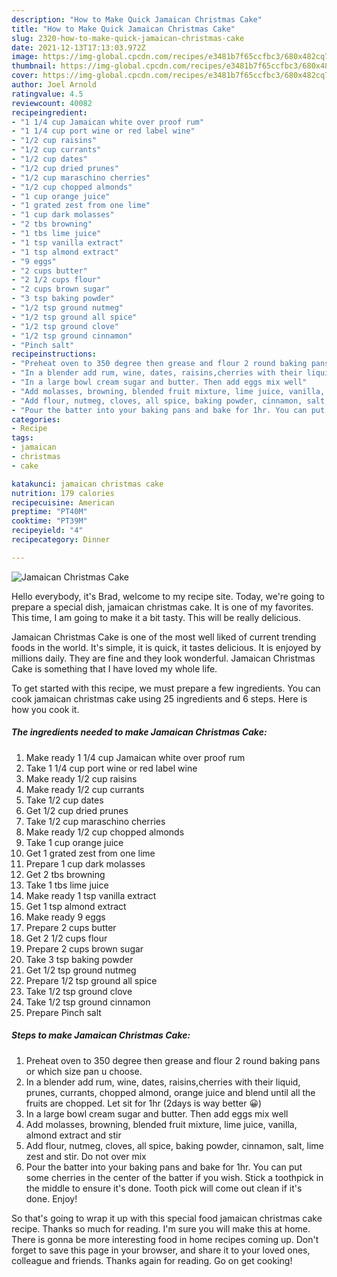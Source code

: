 ```yaml
---
description: "How to Make Quick Jamaican Christmas Cake"
title: "How to Make Quick Jamaican Christmas Cake"
slug: 2320-how-to-make-quick-jamaican-christmas-cake
date: 2021-12-13T17:13:03.972Z
image: https://img-global.cpcdn.com/recipes/e3481b7f65ccfbc3/680x482cq70/jamaican-christmas-cake-recipe-main-photo.jpg
thumbnail: https://img-global.cpcdn.com/recipes/e3481b7f65ccfbc3/680x482cq70/jamaican-christmas-cake-recipe-main-photo.jpg
cover: https://img-global.cpcdn.com/recipes/e3481b7f65ccfbc3/680x482cq70/jamaican-christmas-cake-recipe-main-photo.jpg
author: Joel Arnold
ratingvalue: 4.5
reviewcount: 40082
recipeingredient:
- "1 1/4 cup Jamaican white over proof rum"
- "1 1/4 cup port wine or red label wine"
- "1/2 cup raisins"
- "1/2 cup currants"
- "1/2 cup dates"
- "1/2 cup dried prunes"
- "1/2 cup maraschino cherries"
- "1/2 cup chopped almonds"
- "1 cup orange juice"
- "1 grated zest from one lime"
- "1 cup dark molasses"
- "2 tbs browning"
- "1 tbs lime juice"
- "1 tsp vanilla extract"
- "1 tsp almond extract"
- "9 eggs"
- "2 cups butter"
- "2 1/2 cups flour"
- "2 cups brown sugar"
- "3 tsp baking powder"
- "1/2 tsp ground nutmeg"
- "1/2 tsp ground all spice"
- "1/2 tsp ground clove"
- "1/2 tsp ground cinnamon"
- "Pinch salt"
recipeinstructions:
- "Preheat oven to 350 degree then grease and flour 2 round baking pans or which size pan u choose."
- "In a blender add rum, wine, dates, raisins,cherries with their liquid, prunes, currants, chopped almond, orange juice and blend until all the fruits are chopped. Let sit for 1hr (2days is way better 😀)"
- "In a large bowl cream sugar and butter. Then add eggs mix well"
- "Add molasses, browning, blended fruit mixture, lime juice, vanilla, almond extract and stir"
- "Add flour, nutmeg, cloves, all spice, baking powder, cinnamon, salt, lime zest and stir. Do not over mix"
- "Pour the batter into your baking pans and bake for 1hr. You can put some cherries in the center of the batter if you wish. Stick a toothpick in the middle to ensure it&#39;s done. Tooth pick will come out clean if it&#39;s done. Enjoy!"
categories:
- Recipe
tags:
- jamaican
- christmas
- cake

katakunci: jamaican christmas cake 
nutrition: 179 calories
recipecuisine: American
preptime: "PT40M"
cooktime: "PT39M"
recipeyield: "4"
recipecategory: Dinner

---
```



![Jamaican Christmas Cake](https://img-global.cpcdn.com/recipes/e3481b7f65ccfbc3/680x482cq70/jamaican-christmas-cake-recipe-main-photo.jpg)

Hello everybody, it's Brad, welcome to my recipe site. Today, we're going to prepare a special dish, jamaican christmas cake. It is one of my favorites. This time, I am going to make it a bit tasty. This will be really delicious.



Jamaican Christmas Cake is one of the most well liked of current trending foods in the world. It's simple, it is quick, it tastes delicious. It is enjoyed by millions daily. They are fine and they look wonderful. Jamaican Christmas Cake is something that I have loved my whole life.


To get started with this recipe, we must prepare a few ingredients. You can cook jamaican christmas cake using 25 ingredients and 6 steps. Here is how you cook it.

<!--inarticleads1-->

##### The ingredients needed to make Jamaican Christmas Cake:

1. Make ready 1 1/4 cup Jamaican white over proof rum
1. Take 1 1/4 cup port wine or red label wine
1. Make ready 1/2 cup raisins
1. Make ready 1/2 cup currants
1. Take 1/2 cup dates
1. Get 1/2 cup dried prunes
1. Take 1/2 cup maraschino cherries
1. Make ready 1/2 cup chopped almonds
1. Take 1 cup orange juice
1. Get 1 grated zest from one lime
1. Prepare 1 cup dark molasses
1. Get 2 tbs browning
1. Take 1 tbs lime juice
1. Make ready 1 tsp vanilla extract
1. Get 1 tsp almond extract
1. Make ready 9 eggs
1. Prepare 2 cups butter
1. Get 2 1/2 cups flour
1. Prepare 2 cups brown sugar
1. Take 3 tsp baking powder
1. Get 1/2 tsp ground nutmeg
1. Prepare 1/2 tsp ground all spice
1. Take 1/2 tsp ground clove
1. Take 1/2 tsp ground cinnamon
1. Prepare Pinch salt




<!--inarticleads2-->

##### Steps to make Jamaican Christmas Cake:

1. Preheat oven to 350 degree then grease and flour 2 round baking pans or which size pan u choose.
1. In a blender add rum, wine, dates, raisins,cherries with their liquid, prunes, currants, chopped almond, orange juice and blend until all the fruits are chopped. Let sit for 1hr (2days is way better 😀)
1. In a large bowl cream sugar and butter. Then add eggs mix well
1. Add molasses, browning, blended fruit mixture, lime juice, vanilla, almond extract and stir
1. Add flour, nutmeg, cloves, all spice, baking powder, cinnamon, salt, lime zest and stir. Do not over mix
1. Pour the batter into your baking pans and bake for 1hr. You can put some cherries in the center of the batter if you wish. Stick a toothpick in the middle to ensure it&#39;s done. Tooth pick will come out clean if it&#39;s done. Enjoy!




So that's going to wrap it up with this special food jamaican christmas cake recipe. Thanks so much for reading. I'm sure you will make this at home. There is gonna be more interesting food in home recipes coming up. Don't forget to save this page in your browser, and share it to your loved ones, colleague and friends. Thanks again for reading. Go on get cooking!
